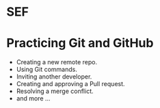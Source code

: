 # SEF
# Practicing Git and GitHub
- Creating a new remote repo.
-   Using Git commands.
-  	Inviting another developer.
-	Creating and approving a Pull request.
-	Resolving a merge conflict.
-	and more …
